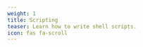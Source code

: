 ```yaml
---
weight: 1
title: Scripting
teaser: Learn how to write shell scripts.
icon: fas fa-scroll
---
```


<Scripting page>
